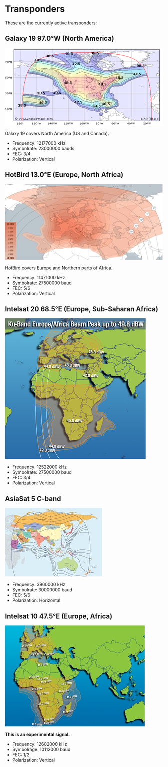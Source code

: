 # Transponders

These are the currently active transponders:

## Galaxy 19 97.0°W (North America)

![G19 coverage map](../img/galaxy19_coverage.gif)

Galaxy 19 covers North America (US and Canada).

- Frequency: 12177000 kHz
- Symbolrate: 23000000 bauds
- FEC: 3/4
- Polarization: Vertical

## HotBird 13.0°E (Europe, North Africa)

![HB13 coverage map](../img/hb13e_coverage.jpg)

HotBird covers Europe and Northern parts of Africa.

- Frequency: 11471000 kHz
- Symbolrate: 27500000 baud
- FEC: 5/6
- Polarization: Vertical

## Intelsat 20 68.5°E (Europe, Sub-Saharan Africa)

![IS20 coverage map](../img/is20_coverage.jpg)

- Frequency: 12522000 kHz
- Symbolrate: 27500000 baud
- FEC: 3/4
- Polarization: Vertical

## AsiaSat 5 C-band

![AS5 coverage map](../img/as5_coverage.jpg)

- Frequency: 3960000 kHz
- Symbolrate: 30000000 baud
- FEC: 5/6
- Polarization: Horizontal

## Intelsat 10 47.5°E (Europe, Africa)

![IS10 coverage map](../img/is10_coverage.jpg)

**This is an experimental signal.**

- Frequency: 12602000 kHz
- Symbolrage: 10112000 baud
- FEC: 1/2
- Polarization: Vertical

